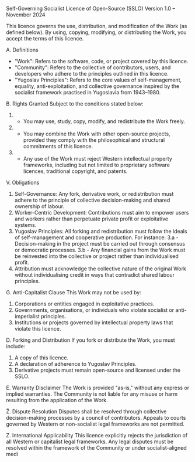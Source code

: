 Self-Governing Socialist Licence of Open-Source (SSLO)
Version 1.0 – November 2024

This licence governs the use, distribution, and modification of the Work (as defined below). By using, copying, modifying, or distributing the Work, you accept the terms of this licence.

A. Definitions
- "Work": Refers to the software, code, or project covered by this licence.
- "Community": Refers to the collective of contributors, users, and developers who adhere to the principles outlined in this licence.
- "Yugoslav Principles": Refers to the core values of self-management, equality, anti-exploitation, and collective governance inspired by the socialist framework practised in Yugoslavia from 1943–1980.

B. Rights Granted
Subject to the conditions stated below:
1. - You may use, study, copy, modify, and redistribute the Work freely.
2. - You may combine the Work with other open-source projects, provided they comply with the philosophical and structural commitments of this licence.
3. - Any use of the Work must reject Western intellectual property frameworks, including but not limited to proprietary software licences, traditional copyright, and patents.

V. Obligations
1. Self-Governance: Any fork, derivative work, or redistribution must adhere to the principle of collective decision-making and shared ownership of labour.
2. Worker-Centric Development: Contributions must aim to empower users and workers rather than perpetuate private profit or exploitative systems.
3. Yugoslav Principles: All forking and redistribution must follow the ideals of self-management and cooperative production. For instance:
3.a - Decision-making in the project must be carried out through consensus or democratic processes.
3.b - Any financial gains from the Work must be reinvested into the collective or project rather than individualised profit.
4. Attribution must acknowledge the collective nature of the original Work without individualising credit in ways that contradict shared labour principles.

G. Anti-Capitalist Clause
This Work may not be used by:
1. Corporations or entities engaged in exploitative practices.
2. Governments, organisations, or individuals who violate socialist or anti-imperialist principles.
3. Institutions or projects governed by intellectual property laws that violate this licence.

D. Forking and Distribution
If you fork or distribute the Work, you must include:
1. A copy of this licence.
2. A declaration of adherence to Yugoslav Principles.
3. Derivative projects must remain open-source and licensed under the SSLO.

E. Warranty Disclaimer
The Work is provided "as-is," without any express or implied warranties. The Community is not liable for any misuse or harm resulting from the application of the Work.

Ž. Dispute Resolution
Disputes shall be resolved through collective decision-making processes by a council of contributors. Appeals to courts governed by Western or non-socialist legal frameworks are not permitted.

Z. International Applicability
This licence explicitly rejects the jurisdiction of all Western or capitalist legal frameworks. Any legal disputes must be resolved within the framework of the Community or under socialist-aligned medi
